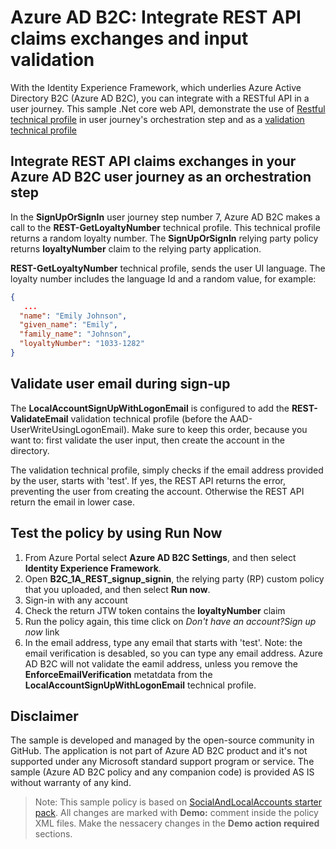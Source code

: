 # Azure AD B2C: Integrate REST API claims exchanges and input validation

With the Identity Experience Framework, which underlies Azure Active Directory B2C (Azure AD B2C), you can integrate with a RESTful API in a user journey. This sample .Net core web API, demonstrate the use of [Restful technical profile](https://docs.microsoft.com/en-us/azure/active-directory-b2c/restful-technical-profile) in user journey's orchestration step and as a [validation technical profile](https://docs.microsoft.com/en-us/azure/active-directory-b2c/validation-technical-profile)

## Integrate REST API claims exchanges in your Azure AD B2C user journey as an orchestration step
In the **SignUpOrSignIn** user journey step number 7, Azure AD B2C makes a call to the **REST-GetLoyaltyNumber** technical profile. This  technical profile returns a random loyalty number. The  **SignUpOrSignIn** relying party policy returns **loyaltyNumber** claim to the relying party application.

**REST-GetLoyaltyNumber** technical profile, sends the user UI language. The loyalty number includes the language Id and a random value, for example:

```JSON
{
   ... 
  "name": "Emily Johnson",
  "given_name": "Emily",
  "family_name": "Johnson",
  "loyaltyNumber": "1033-1282"
}
``` 

## Validate user email during sign-up 
The **LocalAccountSignUpWithLogonEmail** is configured to add the **REST-ValidateEmail** validation technical profile (before the AAD-UserWriteUsingLogonEmail). Make sure to keep this order, because you want to: first validate the user input, then create the account in the directory.

The validation technical profile, simply checks if the email address provided by the user, starts with 'test'. If yes, the REST API returns the error, preventing the user from creating the account. Otherwise the REST API return the email in lower case. 

## Test the policy by using Run Now
1. From Azure Portal select **Azure AD B2C Settings**, and then select **Identity Experience Framework**.
1. Open **B2C_1A_REST_signup_signin**, the relying party (RP) custom policy that you uploaded, and then select **Run now**.
1. Sign-in with any account
1. Check the return JTW token contains the **loyaltyNumber** claim
1. Run the policy again, this time click on *Don't have an account?Sign up now* link
1. In the email address, type any email that starts with 'test'. Note: the email verification is desabled, so you can type any email address. Azure AD B2C will not validate the eamil address, unless you remove the **EnforceEmailVerification** metatdata from the **LocalAccountSignUpWithLogonEmail** technical profile.


## Disclaimer
The sample is developed and managed by the open-source community in GitHub. The application is not part of Azure AD B2C product and it's not supported under any Microsoft standard support program or service. The sample (Azure AD B2C policy and any companion code) is provided AS IS without warranty of any kind.

> Note:  This sample policy is based on [SocialAndLocalAccounts starter pack](https://github.com/Azure-Samples/active-directory-b2c-custom-policy-starterpack/tree/master/SocialAndLocalAccounts). All changes are marked with **Demo:** comment inside the policy XML files. Make the nessacery changes in the **Demo action required** sections.
